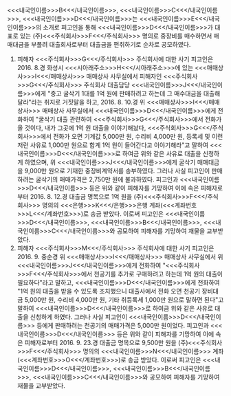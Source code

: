 <<<내국인이름>>>B<<</내국인이름>>>, <<<내국인이름>>>C<<</내국인이름>>>, <<<내국인이름>>>D<<</내국인이름>>>는 <<<내국인이름>>>E<<</내국인이름>>>의 소개로 피고인을 통해 <<<내국인이름>>>D<<</내국인이름>>>가 대표로 있는 (주)<<<주식회사>>>F<<</주식회사>>> 명의로 중장비를 매수하면서 매매대금을 부풀려 대출회사로부터 대출금을 편취하기로 순차로 공모하였다.
1. 피해자 <<<주식회사>>>G<<</주식회사>>> 주식회사에 대한 사기
피고인은 2016. 8.경 화성시 <<<시아래주소>>>H<<</시아래주소>>>에 있는 <<<매매상사>>>I<<</매매상사>>> 매매상사 사무실에서 피해자인 <<<주식회사>>>G<<</주식회사>>> 주식회사 대출담당 <<<내국인이름>>>J<<</내국인이름>>>에게 "중고 굴삭기 1대를 1억 원에 판매하려고 하는데 그 매수대금을 대출해달라"라는 취지로 거짓말을 하고, 2016. 8. 10.경 위 <<<매매상사>>>I<<</매매상사>>> 매매상사 사무실에서 <<<내국인이름>>>D<<</내국인이름>>>에게 전화하여 "굴삭기 대출 관련하여 <<<주식회사>>>G<<</주식회사>>>에서 전화가 올 것이다, 내가 그곳에 1억 원 대출을 이야기해놨다, <<<주식회사>>>G<<</주식회사>>>에서 전화가 오면 기계값 5,000만 원, 수리비 4,000만 원, 등록세 및 이런저런 사유로 1,000만 원으로 합계 1억 원이 들어간다고 이야기해라"고 말하여 <<<내국인이름>>>D<<</내국인이름>>>로 하여금 위와 같은 사유로 대출을 신청하게 하였으며, 위 <<<내국인이름>>>J<<</내국인이름>>>에게 굴삭기 매매대금을 9,000만 원으로 기재한 중장비계약서를 송부하였다.
그러나 사실 피고인이 판매하려는 굴삭기의 매매가격은 2,750만 원에 불과하였다.
피고인과 <<<내국인이름>>>D<<</내국인이름>>> 등은 위와 같이 피해자를 기망하여 이에 속은 피해자로부터 2016. 8. 12.경 대출금 명목으로 1억 원을 (주)<<<주식회사>>>F<<</주식회사>>> 명의의 <<<은행>>>K<<</은행>>>은행 계좌(<<<계좌번호>>>L<<</계좌번호>>>)로 송금 받았다.
이로써 피고인은 <<<내국인이름>>>D<<</내국인이름>>>, <<<내국인이름>>>B<<</내국인이름>>>, <<<내국인이름>>>C<<</내국인이름>>>와 공모하여 피해자를 기망하여 재물을 교부받았다.
2. 피해자 <<<주식회사>>>M<<</주식회사>>> 주식회사에 대한 사기
피고인은 2016. 9. 중순경 위 <<<매매상사>>>I<<</매매상사>>> 매매상사 사무실에서 위 <<<내국인이름>>>J<<</내국인이름>>>에게 전화하여 "<<<주식회사>>>F<<</주식회사>>>에서 천공기를 추가로 구매하려고 하는데 1억 원의 대출이 필요하다"라고 말하고, <<<내국인이름>>>D<<</내국인이름>>>에게 전화하여 "1억 원의 대출을 받을 수 있도록 조치했으니 대출사에서 전화 오면 천공기 장비대금 5,000만 원, 수리비 4,000만 원, 기타 취등록세 1,000만 원으로 말하면 된다"고 말하여 <<<내국인이름>>>D<<</내국인이름>>>로 하여금 위와 같은 사유로 대출을 신청하게 하였다.
그러나 사실 피고인이 <<<내국인이름>>>D<<</내국인이름>>> 등에게 판매하려는 천공기의 매매가격은 5,000만 원이었다.
피고인과 <<<내국인이름>>>D<<</내국인이름>>> 등은 위와 같이 피해자를 기망하여 이에 속은 피해자로부터 2016. 9. 23.경 대출금 명목으로 9,500만 원을 (주)<<<주식회사>>>F<<</주식회사>>> 명의의 <<<내국인이름>>>N<<</내국인이름>>> 계좌(<<<계좌번호>>>O<<</계좌번호>>>)로 송금 받았다.
이로써 피고인은 <<<내국인이름>>>D<<</내국인이름>>>, <<<내국인이름>>>B<<</내국인이름>>>, <<<내국인이름>>>C<<</내국인이름>>>와 공모하여 피해자를 기망하여 재물을 교부받았다.